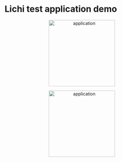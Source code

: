# Lichi test application demo
<p align="center">
  <img src="https://i.imgur.com/TWonQgd.png" alt="application" width="216" />
</p>
<p align="center">
  <img src="https://i.imgur.com/okd480p.png" alt="application" width="216" />
</p>
